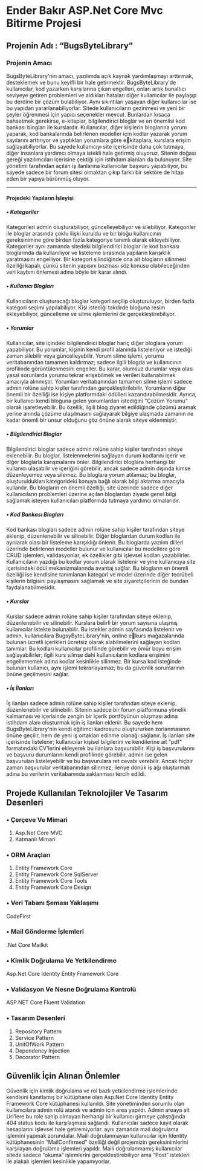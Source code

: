 # Ender Bakır ASP.Net Core Mvc Bitirme Projesi
## Projenin Adı : “BugsByteLibrary”
### Projenin Amacı
BugsByteLibrary'nin amacı, yazılımda açık kaynak yardımlaşmayı arttırmak, 
desteklemek ve bunu keyifli bir hale getirmektir.
BugsByteLibrary'de kullanıcılar, kod yazarken karşılarına çıkan engelleri, onları artık 
bunaltıcı seviyeye getiren problemleri ve aldıkları hataları diğer kullanıcılar ile paylaşıp 
bu derdine bir çözüm bulabiliyor. Aynı sıkıntıları yaşayan diğer kullanıcılar ise bu yapıdan 
yararlanabiliyorlar.
Sitede kullanıcıların gezinmesi ve yeni bir şeyler öğrenmesi için yapıcı seçenekler mevcut. 
Bunlardan kısaca bahsetmek gerekirse, e-kitaplar, bilgilendirici bloglar ve en önemlisi 
kod bankası blogları ile kurslardır.
Kullanıcılar, diğer kişilerin bloglarına yorum yaparak, kod bankalarında belirlenen 
modeller için kodlar yazarak yorum sayılarını arttırıyor ve yaptıkları yorumlara göre ekitaplara, kurslara erişim sağlayabiliyorlar. Bu sayede kullanıcıyı site içerisinde daha çok 
tutmaya, diğer insanlara yardımcı olmaya istekli hale getirmiş oluyoruz.
Sitenin doğası gereği yazılımcıları içerisine çektiği için istihdam alanları da bulunuyor. 
Site yönetimi tarafından açılan iş ilanlarına kullanıcılar başvuru yapabiliyor, bu sayede 
sadece bir forum sitesi olmaktan çıkıp farklı bir sektöre de hitap eden bir yapıya bürünmüş oluyor.

------------


#### Projedeki Yapıların İşleyişi
##### • Kategoriler
Kategorileri admin oluşturabiliyor, güncelleyebiliyor ve silebiliyor. Kategoriler ile 
bloglar arasında çoklu ilişki kuruldu ve bir bloğu kullanıcının gereksinimine göre birden fazla 
kategoriye tanımlı olarak ekleyebiliyor. Kategoriler aynı zamanda sitedeki bilgilendirici 
bloglar ile kod bankası bloglarında da kullanılıyor ve listeleme sırasında yapıların karışıklık 
yaratmasını engelliyor. Bir kategori silindiğinde ona ait blogların silinmesi özelliği kapalı, 
çünkü sitenin yapısını bozması söz konusu olabileceğinden veri kaybını önlemesi adına böyle 
bir karar alındı.
##### • Kullanıcı Blogları
Kullanıcıların oluşturacağı bloglar kategori seçilip oluşturuluyor, birden fazla kategori seçimi 
yapılabiliyor. Kişi istediği takdirde bloğuna resim ekleyebiliyor, güncelleme ve silme 
işlemlerini de gerçekleştirebiliyor.
##### • Yorumlar
Kullanıcılar, site içindeki bilgilendirici bloglar hariç diğer bloglara yorum yapabiliyor. Bu 
yorumlar, kişinin kendi profil alanında listeleniyor ve istediği zaman silebilir veya 
güncelleyebilir. Yorum silme işlemi, yorumu veritabanından tamamen kaldırmaz; sadece ilgili 
blogda ve kullanıcının profilinde görüntülenmesini engeller. Bu karar, olumsuz durumlar 
veya olası yasal sorunlarda yorumu tekrar erişebilmek ve verileri kullanabilmek amacıyla 
alınmıştır. Yorumları veritabanından tamamen silme işlemi sadece admin rolüne sahip kişiler 
tarafından gerçekleştirilebilir.
Yorumların diğer önemli bir özelliği ise kişiye platformdaki ödülleri kazandırabilmesidir. 
Ayrıca, bir kullanıcı kendi bloğuna gelen yorumlardan istediğini "Çözüm Yorumu" olarak 
işaretleyebilir. Bu özellik, ilgili blog ziyaret edildiğinde çözümü aramak yerine anında çözüme 
ulaşılmasını sağlayarak bilgiye ulaşmada zamanın ne kadar önemli bir unsur olduğunu göz 
önüne alarak siteye eklenmiştir.
##### • Bilgilendirici Bloglar
Bilgilendirici bloglar sadece admin rolüne sahip kişiler tarafından siteye eklenebilir. Bu 
bloglar, listelenmelerini sağlayan durum kodlarını içerir ve diğer bloglarla karışmalarını 
önler. Bilgilendirici bloglara herhangi bir kullanıcı ulaşabilir ve içeriğini görebilir, ancak 
sadece admin dışında kimse düzenleyemez veya silemez. Bu bloglara yorum atılamaz; bu 
bloglar, oluşturuldukları kategorideki konuya bağlı olarak bilgi aktarma amacıyla kullanılır. 
Bu blogların en önemli özelliği, site üzerinde sadece diğer kullanıcıların problemleri üzerine 
açılan bloglardan ziyade genel bilgi sağlamak isteyen kullanıcıları platformda tutmaya 
yardımcı olmalarıdır.
##### • Kod Bankası Blogları
Kod bankası blogları sadece admin rolüne sahip kişiler tarafından siteye eklenip, 
düzenlenebilir ve silinebilir. Diğer bloglardan durum kodları ile ayrılarak olası bir listeleme 
karışıklığı önlenir. Bu bloglarda yazılım dilleri üzerinde belirlenen modeller bulunur ve 
kullanıcılar bu modellere göre CRUD işlemleri, validasyonlar, ek özellikler gibi işlevsel kodları 
yazabilirler. Kullanıcıların yazdığı bu kodlar yorum olarak listelenir ve yine kullanıcıya site 
içerisindeki ödül mekanizmalarında avantaj sağlar. Bu blogların en önemli özelliği ise 
kendisine tanımlanan kategori ve model üzerinde diğer tecrübeli kişilerin bilgisini 
paylaşmasını sağlamak ve site ziyaretçilerinin de bundan faydalanabilmesidir.
##### • Kurslar
Kurslar sadece admin rolüne sahip kişiler tarafından siteye eklenip, düzenlenebilir ve 
silinebilir. Kurslara belirli bir yorum sayısına ulaşmış kullanıcılar istekte bulunabilir. Bu 
istekler admin sayfasında listelenir ve admin, kullanıcılara BugsyByteLibrary'nin, online ekurs mağazalarında bulunan ücretli içerikleri ücretsiz olarak alabilmelerini sağlayan kodları 
tanımlar. Bu kodları kullanıcılar profilinde görebilir ve ömür boyu erişim sağlayabilirler; ilgili 
kurs silinse dahi kullanıcıların kodlara erişimini engellememek adına kodlar kesinlikle 
silinmez. Bir kursa kod isteğinde bulunan kullanıcı, aynı işlemi tekrarlayamaz; bu da güvenlik 
sorunlarının önüne geçilmesini sağlar.
##### • İş İlanları
İş ilanları sadece admin rolüne sahip kişiler tarafından siteye eklenip, düzenlenebilir ve 
silinebilir. Sitenin sadece bir forum platformuna yönelik kalmaması ve içerisinde zengin bir 
içerik portföyünün oluşması adına istihdam alanı oluşturmak için iş ilanları eklenir. Bu 
sayede hem BugsByteLibrary'nin kendi eğitimci kadrosunu oluştururken zorlanmasının 
önüne geçilir, hem de yeni iş ortakları edinme olanağı sağlanır. İş ilanları site içerisinde 
listelenir; kullanıcılar kişisel bilgilerini ve kendilerine ait "pdf" formatındaki CV'lerini 
ekleyerek bu ilanlara başvurabilir. Kişi iş başvurularını ve başvuru durumlarını kendi 
profilinde görebilir, admin ise gelen başvuruları listeleyebilir ve bu başvurulara ret cevabı 
verebilir. Ancak hiçbir zaman başvurular veritabanından silinmez; ileriye dönük iş ağı 
oluşturmak adına bu verilerin veritabanında saklanması tercih edildi.


## Projede Kullanılan Teknolojiler Ve Tasarım Desenleri

### • Çerçeve Ve Mimari
1. Asp.Net Core MVC
2. Katmanlı Mimari
### • ORM Araçları
1. Entity Framework Core 
2. Entity Framework Core SqlServer
3. Entity Framework Core Tools
4. Entity Framework Core Design
### • Veri Tabanı Şeması Yaklaşımı
CodeFirst
### • Mail Gönderme İşlemleri
.Net Core Mailkit
### • Kimlik Doğrulama Ve Yetkilendirme
Asp.Net Core Identity Entity Framework Core
### • Validasyon Ve Nesne Doğrulama Kontrolü
ASP.NET Core Fluent Validation
### • Tasarım Desenleri 
1. Repository Pattern
2. Service Pattern
3. UnitOfWork Pattern
4. Dependency İnjection
5. Decorator Pattern


## Güvenlik İçin Alınan Önlemler 
Güvenlik için kimlik doğrulama ve rol bazlı yetkilendirme işlemlerinde kendisini kanıtlamış bir 
kütüphane olan Asp.Net Core Identity Entity Framework Core kütüphanesi kullanıldı.
Site yönetiminden sorumlu olan kullanıcılara admin rolü atandı ve admin için area yapıldı.
Admin areaya ait Url’lere bu role sahip olmayan herhangi bir kullanıcı girmeye çalıştığında 404 
status kodu ile karşılaşması sağlandı.
Kullanıcılar sadece kayıt olarak hesaplarını işlevsel hale getiremiyorlar. aynı zamanda mail 
doğrulama işlemini yapmak zorundalar. Maili doğrulanmayan kullanıcılar için Identity 
kütüphanesinin “MailConfirmed” özelliği değil projemizin gereksinimlerini karşılayan
doğrulama işlemleri yapıldı. Maili doğrulanmamış kullanıcılar sitede sadece “okuma” 
işlemlerini gerçekleştirebiliyor ama “Post” istekleri ile alakalı işlemleri kesinlikle yapamıyorlar.
